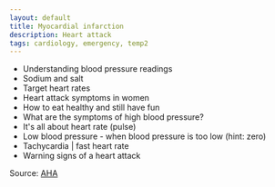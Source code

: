 ```yaml
---
layout: default
title: Myocardial infarction
description: Heart attack
tags: cardiology, emergency, temp2
---
```


* Understanding blood pressure readings
* Sodium and salt
* Target heart rates
* Heart attack symptoms in women
* How to eat healthy and still have fun
* What are the symptoms of high blood pressure?
* It's all about heart rate (pulse)
* Low blood pressure - when blood pressure is too low (hint: zero)
* Tachycardia | fast heart rate
* Warning signs of a heart attack

Source: [AHA](http://www.heart.org/HEARTORG/Professional/GetWithTheGuidelinesHFStroke/Best-Practices-Center-Home-Page_UCM_304858_SubHomePage.jsp?ssSourceSiteId=HEARTORG,STROKEORG)